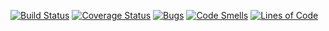 [![Build Status](https://travis-ci.org/igormihailov/gtest.svg?branch=master)](https://travis-ci.org/igormihailov/gtest)
[![Coverage Status](https://coveralls.io/repos/igormihailov/gtest/badge.svg?branch=master)](https://coveralls.io/github/igormihailov/gtest?branch=master)
[![Bugs](https://sonarcloud.io/api/project_badges/measure?project=igormihailov_testing&metric=bugs)](https://sonarcloud.io/dashboard?id=igormihailov_testing)
[![Code Smells](https://sonarcloud.io/api/project_badges/measure?project=igormihailov_testing&metric=code_smells)](https://sonarcloud.io/dashboard?id=igormihailov_testing)
[![Lines of Code](https://sonarcloud.io/api/project_badges/measure?project=igormihailov_testing&metric=ncloc)](https://sonarcloud.io/dashboard?id=igormihailov_testing)

